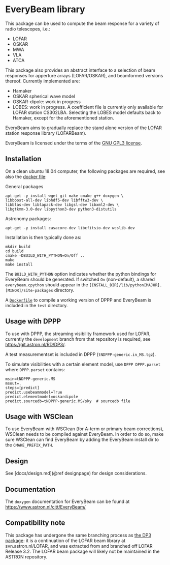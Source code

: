 # EveryBeam library

This package can be used to compute the beam response for a variety of
radio telescopes, i.e.:

* LOFAR
* OSKAR
* MWA
* VLA
* ATCA

This package also provides an abstract interface to a selection of beam responses for apperture arrays (LOFAR/OSKAR), and beamformed versions thereof. Currently implemented are:

 * Hamaker
 * OSKAR spherical wave model
 * OSKAR-dipole: work in progress
 * LOBES: work in progress. A coefficient file is currently only available for LOFAR station CS302LBA. Selecting the LOBES model defaults back to Hamaker, except for the aforementioned station.

EveryBeam aims to gradually replace the stand alone version of the LOFAR station response library (LOFARBeam).

EveryBeam is licensed under the terms of the [GNU GPL3 license](LICENSE). 
 
## Installation

On a clean ubuntu 18.04 computer, the following packages are required, see also the [docker file](docker/Dockerfile-base):

General packages

    apt-get -y install wget git make cmake g++ doxygen \
    libboost-all-dev libhdf5-dev libfftw3-dev \
    libblas-dev liblapack-dev libgsl-dev libxml2-dev \
    libgtkmm-3.0-dev libpython3-dev python3-distutils

Astronomy packages:

    apt-get -y install casacore-dev libcfitsio-dev wcslib-dev

Installation is then typically done as:

    mkdir build
    cd build
    cmake -DBUILD_WITH_PYTHON=On/Off ..
    make
    make install

The `BUILD_WITH_PYTHON` option indicates whether the python bindings for EveryBeam should be generated. If switched `On` (non-default), a shared `everybeam.cpython` should appear in the `[INSTALL_DIR]/lib/python[MAJOR].[MINOR]/site-packages` directory. 

A [`Dockerfile`](docker/Dockerfile-everybeam) to compile a working version of DPPP and EveryBeam is included in the `test` directory.

## Usage with DPPP

To use with DPPP, the streaming visibility framework used for LOFAR, currently the `development` branch from that repository is required, 
see https://git.astron.nl/RD/DP3/.

A test measurementset is included in DPPP (`tNDPPP-generic.in_MS.tgz`).

To simulate visibilities with a certain element model, use `DPPP DPPP.parset` where `DPPP.parset` contains:

    msin=tNDPPP-generic.MS
    msout=.
    steps=[predict]
    predict.usebeammodel=True
    predict.elementmodel=oskardipole
    predict.sourcedb=tNDPPP-generic.MS/sky  # sourcedb file

## Usage with WSClean

To use EveryBeam with WSClean (for A-term or primary beam corrections), WSClean needs to be compiled against EveryBeam. In order to do so, make sure WSClean can find EveryBeam by adding the EveryBeam install dir to the `CMAKE_PREFIX_PATH`.

## Design

See [docs/design.md](@ref designpage) for design considerations.

## Documentation
The `doxygen` documentation for EveryBeam can be found at https://www.astron.nl/citt/EveryBeam/

## Compatibility note
This package has undergone the same branching process as [the DP3 package](https://github.com/lofar-astron/DP3): it is a continuation of the LOFAR beam library at svn.astron.nl/LOFAR, and was extracted from and branched off LOFAR Release 3.2. The LOFAR beam package will likely not be maintained in the ASTRON repository.
